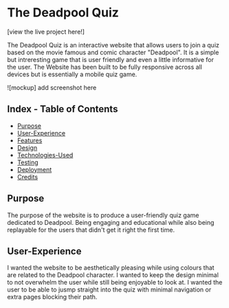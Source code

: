 <h1> The Deadpool Quiz</h1>

[view the live project here!]

The Deadpool Quiz is an interactive website that allows users to join a quiz based on the movie famous and comic character "Deadpool". It is a simple but intreresting game that is user friendly and even a little informative for the user.
The Website has been built to be fully responsive across all devices but is essentially a mobile quiz game.

![mockup] add screenshot here

## Index - Table of Contents
* [Purpose](#purpose)
* [User-Experience](#user-experience)
* [Features](#features)
* [Design](#design)
* [Technologies-Used](#technologies-used)
* [Testing](#testing)
* [Deployment](#deployment)
* [Credits](#credits) 

## Purpose

The purpose of the website is to produce a user-friendly quiz game dedicated to Deadpool. Being engaging and educational while also being replayable for the users that didn't get it right the first time.  

## User-Experience
I wanted the website to be aesthetically pleasing while using colours that are related to the Deadpool character. I wanted to keep the design minimal to not overwhelm the user while still being enjoyable to look at.
I wanted the user to be able to jusmp straight into the quiz with minimal navigation or extra pages blocking their path.